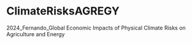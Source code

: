 # ClimateRisksAGREGY
2024_Fernando_Global Economic Impacts of Physical Climate Risks on Agriculture and Energy
